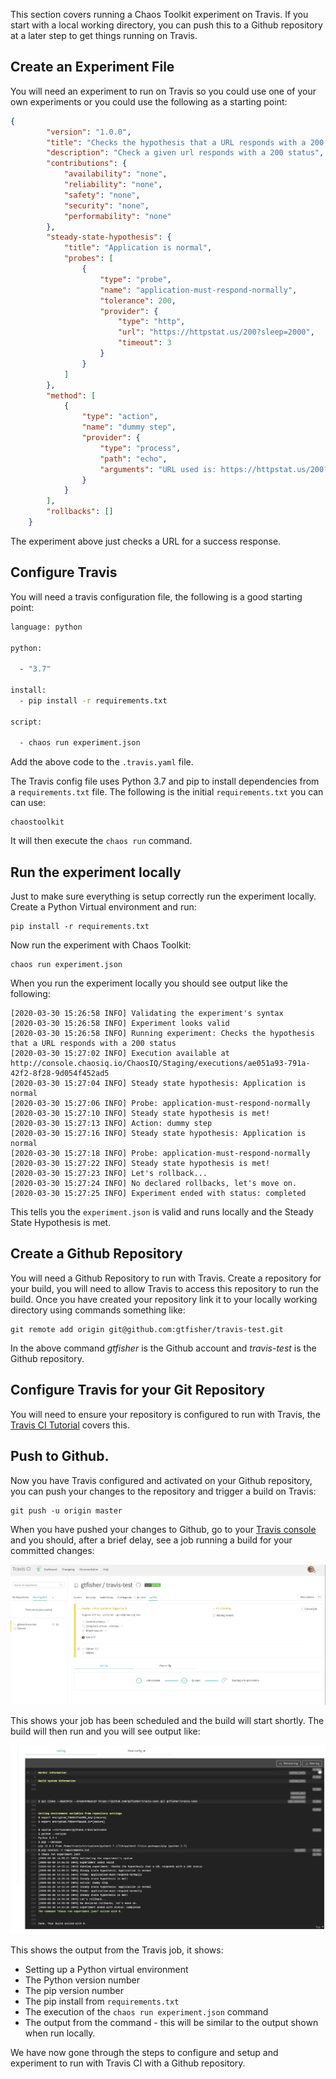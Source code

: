 This section covers running a Chaos Toolkit experiment on Travis. If you start with a local working directory, you can push this to a Github repository at a later step to get things running on Travis.

## Create an Experiment File

You will need an experiment to run on Travis so you could use one of your own experiments or you could use the following as a starting point:

```json
{
        "version": "1.0.0",
        "title": "Checks the hypothesis that a URL responds with a 200 status",
        "description": "Check a given url responds with a 200 status",
        "contributions": {
            "availability": "none",
            "reliability": "none",
            "safety": "none",
            "security": "none",
            "performability": "none"
        },
        "steady-state-hypothesis": {
            "title": "Application is normal",
            "probes": [
                {
                    "type": "probe",
                    "name": "application-must-respond-normally",
                    "tolerance": 200,
                    "provider": {
                        "type": "http",
                        "url": "https://httpstat.us/200?sleep=2000",
                        "timeout": 3
                    }
                }
            ]
        },
        "method": [
    		{
                "type": "action",
                "name": "dummy step",
                "provider": {
                    "type": "process",
                    "path": "echo",
                    "arguments": "URL used is: https://httpstat.us/200?sleep=2000"
                }
            }
        ],
        "rollbacks": []
    }
```

The experiment above just checks a URL for a success response.

## Configure Travis

You will need a travis configuration file, the following is a good starting point:

```bash
language: python

python:

  - "3.7"

install:
  - pip install -r requirements.txt

script:

  - chaos run experiment.json

```

Add the above code to the ```.travis.yaml``` file.

The Travis config file uses Python 3.7 and pip to install dependencies from a ```requirements.txt``` file. The following is the initial ```requirements.txt``` you can can use:

```
chaostoolkit

```
 It will then execute the ```chaos run``` command.

## Run the experiment locally

Just to make sure everything is setup correctly run the experiment locally. Create  a Python Virtual environment and run:

```
pip install -r requirements.txt
```

Now run the experiment with Chaos Toolkit:

```
chaos run experiment.json
```

When you run the experiment locally you should see output like the following:

```
[2020-03-30 15:26:58 INFO] Validating the experiment's syntax
[2020-03-30 15:26:58 INFO] Experiment looks valid
[2020-03-30 15:26:58 INFO] Running experiment: Checks the hypothesis that a URL responds with a 200 status
[2020-03-30 15:27:02 INFO] Execution available at http://console.chaosiq.io/ChaosIQ/Staging/executions/ae051a93-791a-42f2-8f28-9d054f452ad5
[2020-03-30 15:27:04 INFO] Steady state hypothesis: Application is normal
[2020-03-30 15:27:06 INFO] Probe: application-must-respond-normally
[2020-03-30 15:27:10 INFO] Steady state hypothesis is met!
[2020-03-30 15:27:13 INFO] Action: dummy step
[2020-03-30 15:27:16 INFO] Steady state hypothesis: Application is normal
[2020-03-30 15:27:18 INFO] Probe: application-must-respond-normally
[2020-03-30 15:27:22 INFO] Steady state hypothesis is met!
[2020-03-30 15:27:23 INFO] Let's rollback...
[2020-03-30 15:27:24 INFO] No declared rollbacks, let's move on.
[2020-03-30 15:27:25 INFO] Experiment ended with status: completed
```

This tells you the ```experiment.json``` is valid and runs locally and the Steady State Hypothesis is met.

## Create a Github Repository

You will need a Github Repository to run with Travis. Create a repository for your build, you will need to allow Travis to access this repository to run the build. Once you have created your repository link it to your locally working directory using commands something like:

```
git remote add origin git@github.com:gtfisher/travis-test.git

```
In the above command *gtfisher* is the Github account and *travis-test* is the Github repository.

## Configure Travis for your Git Repository

You will need to ensure your repository is configured to run with Travis, the
[Travis CI Tutorial][TravisGithub] covers this.

## Push to Github.

Now you have Travis configured and activated on your Github repository, you can push your changes to the repository and trigger a build on Travis:

```
git push -u origin master
```

When you have pushed your changes to Github, go to your [Travis console][TravisSignin] and you should, after a brief delay, see a job running  a build for your committed changes:

![Travis Running][TravisRunning]

This shows your job has been scheduled and the build will start shortly. The build will then run and you will see output like:

![Travis Job output][TravisJob]

This shows the output from the Travis job, it shows:

* Setting up a Python virtual environment
* The Python version number
* The pip version number
* The pip install from ```requirements.txt```
* The execution of the ```chaos run experiment.json``` command
* The output from the command - this will be similar to the output shown when run locally.

We have now gone through the steps to configure and setup and experiment to run with Travis CI with a Github repository.

[TravisGithub]: https://docs.travis-ci.com/user/tutorial/#to-get-started-with-travis-ci-using-github
[TravisSignin]: https://travis-ci.com/signin
[TravisRunning]: ./images/travis-running.png
[TravisJob]: ./images/travis-job.png